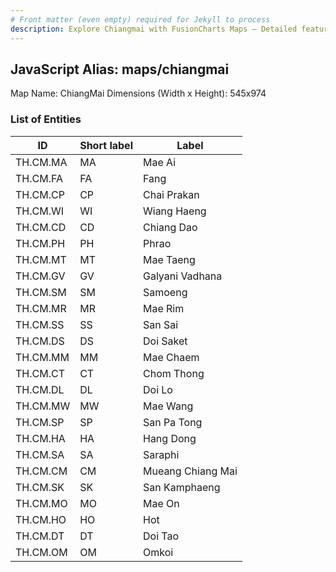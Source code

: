 ```yaml
---
# Front matter (even empty) required for Jekyll to process
description: Explore Chiangmai with FusionCharts Maps – Detailed features for seamless integration. Try now & enhance your data visualization today! 
---
```


## JavaScript Alias: maps/chiangmai

Map Name: ChiangMai
Dimensions (Width x Height): 545x974

### List of Entities

| ID       | Short label | Label             |
| -------- | ----------- | ----------------- |
| TH.CM.MA | MA          | Mae Ai            |
| TH.CM.FA | FA          | Fang              |
| TH.CM.CP | CP          | Chai Prakan       |
| TH.CM.WI | WI          | Wiang Haeng       |
| TH.CM.CD | CD          | Chiang Dao        |
| TH.CM.PH | PH          | Phrao             |
| TH.CM.MT | MT          | Mae Taeng         |
| TH.CM.GV | GV          | Galyani Vadhana   |
| TH.CM.SM | SM          | Samoeng           |
| TH.CM.MR | MR          | Mae Rim           |
| TH.CM.SS | SS          | San Sai           |
| TH.CM.DS | DS          | Doi Saket         |
| TH.CM.MM | MM          | Mae Chaem         |
| TH.CM.CT | CT          | Chom Thong        |
| TH.CM.DL | DL          | Doi Lo            |
| TH.CM.MW | MW          | Mae Wang          |
| TH.CM.SP | SP          | San Pa Tong       |
| TH.CM.HA | HA          | Hang Dong         |
| TH.CM.SA | SA          | Saraphi           |
| TH.CM.CM | CM          | Mueang Chiang Mai |
| TH.CM.SK | SK          | San Kamphaeng     |
| TH.CM.MO | MO          | Mae On            |
| TH.CM.HO | HO          | Hot               |
| TH.CM.DT | DT          | Doi Tao           |
| TH.CM.OM | OM          | Omkoi             |
